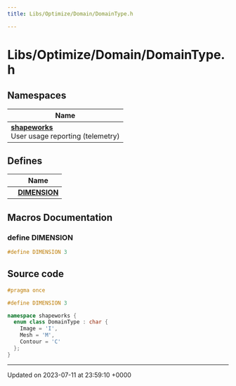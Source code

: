 ```yaml
---
title: Libs/Optimize/Domain/DomainType.h

---
```


# Libs/Optimize/Domain/DomainType.h



## Namespaces

| Name           |
| -------------- |
| **[shapeworks](../Namespaces/namespaceshapeworks.md)** <br>User usage reporting (telemetry)  |

## Defines

|                | Name           |
| -------------- | -------------- |
|  | **[DIMENSION](../Files/DomainType_8h.md#define-dimension)**  |




## Macros Documentation

### define DIMENSION

```cpp
#define DIMENSION 3
```


## Source code

```cpp
#pragma once

#define DIMENSION 3

namespace shapeworks {
  enum class DomainType : char {
    Image = 'I',
    Mesh = 'M',
    Contour = 'C'
  };
}
```


-------------------------------

Updated on 2023-07-11 at 23:59:10 +0000
